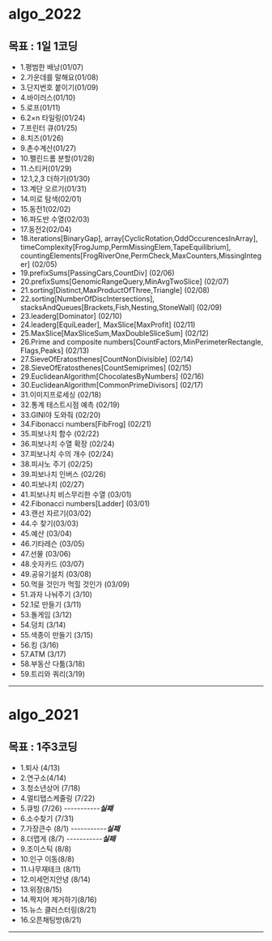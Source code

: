 
# algo_2022


## 목표 : 1일 1코딩
  - 1.평범한 배낭(01/07)
  - 2.가운데를 말해요(01/08)
  - 3.단지번호 붙이기(01/09)
  - 4.바이러스(01/10)
  - 5.로프(01/11)
  - 6.2×n 타일링(01/24)
  - 7.프린터 큐(01/25)
  - 8.치즈(01/26)
  - 9.촌수계산(01/27)
  - 10.펠린드롬 분할(01/28)
  - 11.스티커(01/29)
  - 12.1,2,3 더하기(01/30)
  - 13.계단 오르기(01/31)
  - 14.미로 탐색(02/01)
  - 15.동전1(02/02)
  - 16.파도반 수열(02/03)
  - 17.동전2(02/04)
  - 18.iterations[BinaryGap], array[CyclicRotation,OddOccurencesInArray], timeComplexity[FrogJump,PermMissingElem,TapeEquilibrium], countingElements[FrogRiverOne,PermCheck,MaxCounters,MissingInteger] (02/05)
  - 19.prefixSums[PassingCars,CountDiv] (02/06)
  - 20.prefixSums[GenomicRangeQuery,MinAvgTwoSlice] (02/07)
  - 21.sorting[Distinct,MaxProductOfThree,Triangle] (02/08)
  - 22.sorting[NumberOfDiscIntersections], stacksAndQueues[Brackets,Fish,Nesting,StoneWall] (02/09)
  - 23.leaderg[Dominator] (02/10)
  - 24.leaderg[EquiLeader], MaxSlice[MaxProfit] (02/11)
  - 25.MaxSlice[MaxSliceSum,MaxDoubleSliceSum] (02/12)
  - 26.Prime and composite numbers[CountFactors,MinPerimeterRectangle, Flags,Peaks] (02/13)
  - 27.SieveOfEratosthenes[CountNonDivisible] (02/14)
  - 28.SieveOfEratosthenes[CountSemiprimes] (02/15)
  - 29.EuclideanAlgorithm[ChocolatesByNumbers] (02/16)
  - 30.EuclideanAlgorithm[CommonPrimeDivisors] (02/17)
  - 31.이미지프로세싱 (02/18)
  - 32.통계 테스트시점 예측 (02/19)
  - 33.GINI야 도와줘 (02/20)
  - 34.Fibonacci numbers[FibFrog] (02/21)
  - 35.피보나치 함수 (02/22)
  - 36.피보나치 수열 확장 (02/24)
  - 37.피보나치 수의 개수 (02/24)
  - 38.피사노 주기 (02/25)
  - 39.피보나치 인버스 (02/26)
  - 40.피보나치 (02/27)
  - 41.피보나치 비스무리한 수열 (03/01)
  - 42.Fibonacci numbers[Ladder] (03/01)
  - 43.랜선 자르기(03/02)
  - 44.수 찾기(03/03)
  - 45.예산 (03/04)
  - 46.기타레슨 (03/05)
  - 47.선물 (03/06)
  - 48.숫자카드 (03/07)
  - 49.공유기설치 (03/08)
  - 50.먹을 것인가 먹힐 것인가 (03/09)
  - 51.과자 나눠주기 (3/10)
  - 52.1로 만들기 (3/11)
  - 53.돌게임 (3/12)
  - 54.덩치 (3/14)
  - 55.색종이 만들기 (3/15)
  - 56.킹 (3/16)
  - 57.ATM (3/17)
  - 58.부동산 다툼(3/18)
  - 59.트리와 쿼리(3/19)
--------------------------------------------------------
# algo_2021


## 목표 : 1주3코딩
  - 1.퇴사 (4/13)
  - 2.연구소(4/14)
  - 3.청소년상어 (7/18)
  - 4.멀티탭스케줄링 (7/22)
  - 5.큐빙 (7/26) -----------***실패***
  - 6.소수찾기 (7/31)
  - 7.가장큰수 (8/1) -----------***실패***
  - 8.더맵게 (8/7) -----------***실패***
  - 9.조이스틱 (8/8)
  - 10.인구 이동(8/8)
  - 11.나무재테크 (8/11)
  - 12.미세먼지안녕 (8/14)
  - 13.위장(8/15)
  - 14.짝지어 제거하기(8/16)
  - 15.뉴스 클러스터링(8/21)
  - 16.오픈채팅방(8/21)



----------------------------------------------------------
